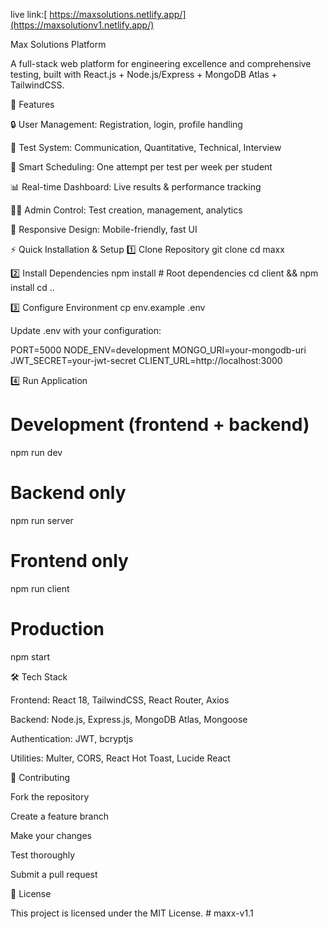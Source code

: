 live link:[ https://maxsolutions.netlify.app/](https://maxsolutionv1.netlify.app/)

Max Solutions Platform

A full-stack web platform for engineering excellence and comprehensive testing, built with React.js + Node.js/Express + MongoDB Atlas + TailwindCSS.

🚀 Features

🔒 User Management: Registration, login, profile handling

📝 Test System: Communication, Quantitative, Technical, Interview

📅 Smart Scheduling: One attempt per test per week per student

📊 Real-time Dashboard: Live results & performance tracking

👨‍💻 Admin Control: Test creation, management, analytics

📱 Responsive Design: Mobile-friendly, fast UI

⚡ Quick Installation & Setup
1️⃣ Clone Repository
git clone <repository-url>
cd maxx

2️⃣ Install Dependencies
npm install         # Root dependencies
cd client && npm install
cd ..

3️⃣ Configure Environment
cp env.example .env


Update .env with your configuration:

PORT=5000
NODE_ENV=development
MONGO_URI=your-mongodb-uri
JWT_SECRET=your-jwt-secret
CLIENT_URL=http://localhost:3000

4️⃣ Run Application
# Development (frontend + backend)
npm run dev

# Backend only
npm run server

# Frontend only
npm run client

# Production
npm start

🛠️ Tech Stack

Frontend: React 18, TailwindCSS, React Router, Axios

Backend: Node.js, Express.js, MongoDB Atlas, Mongoose

Authentication: JWT, bcryptjs

Utilities: Multer, CORS, React Hot Toast, Lucide React

🤝 Contributing

Fork the repository

Create a feature branch

Make your changes

Test thoroughly

Submit a pull request

📄 License

This project is licensed under the MIT License.
#   m a x x - v 1 . 1 
 
 
